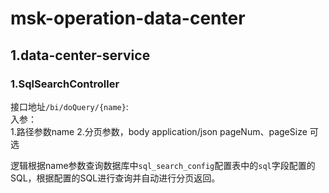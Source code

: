 # msk-operation-data-center

## 1.data-center-service

### 1.SqlSearchController

接口地址`/bi/doQuery/{name}`:  
入参：  
1.路径参数name
2.分页参数，body application/json pageNum、pageSize 可选

逻辑根据name参数查询数据库中`sql_search_config`配置表中的`sql`字段配置的SQL，根据配置的SQL进行查询并自动进行分页返回。

